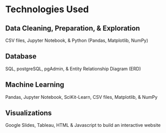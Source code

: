 # Technologies Used

## Data Cleaning, Preparation, & Exploration
CSV files, Jupyter Notebook, & Python (Pandas, Matplotlib, NumPy)


## Database
SQL, postgreSQL, pgAdmin, & Entity Relationship Diagram (ERD)


## Machine Learning
Pandas, Jupyter Notebook, SciKit-Learn, CSV files, Matplotlib, & NumPy


## Visualizations
Google Slides, Tableau, HTML & Javascript to build an interactive website